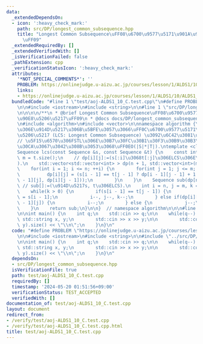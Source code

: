 ```yaml
---
data:
  _extendedDependsOn:
  - icon: ':heavy_check_mark:'
    path: src/DP/longest_common_subsequence.hpp
    title: "Longest Common Subsequence\uFF08\u6700\u9577\u5171\u901A\u90E8\u5206\u5217\
      \uFF09"
  _extendedRequiredBy: []
  _extendedVerifiedWith: []
  _isVerificationFailed: false
  _pathExtension: cpp
  _verificationStatusIcon: ':heavy_check_mark:'
  attributes:
    '*NOT_SPECIAL_COMMENTS*': ''
    PROBLEM: https://onlinejudge.u-aizu.ac.jp/courses/lesson/1/ALDS1/10/ALDS1_10_C
    links:
    - https://onlinejudge.u-aizu.ac.jp/courses/lesson/1/ALDS1/10/ALDS1_10_C
  bundledCode: "#line 1 \"test/aoj-ALDS1_10_C.test.cpp\"\n#define PROBLEM \"https://onlinejudge.u-aizu.ac.jp/courses/lesson/1/ALDS1/10/ALDS1_10_C\"\
    \n\n#include <iostream>\n#include <string>\n\n#line 1 \"src/DP/longest_common_subsequence.hpp\"\
    \n\n\n\n/**\n * @brief Longest Common Subsequence\uFF08\u6700\u9577\u5171\u901A\
    \u90E8\u5206\u5217\uFF09\n * @docs docs/DP/longest_common_subsequence.md\n */\n\
    \n#include <algorithm>\n#include <vector>\n\nnamespace algorithm {\n\n// 2\u3064\
    \u306E\u914D\u5217\u306B\u5BFE\u3057\u3066\uFF0C\u6700\u9577\u5171\u901A\u90E8\
    \u5206\u5217 (LCS: Longest Common Subsequence) \u3092\u6C42\u3081\u308B\uFF0E\n\
    // \u5F15\u6570\u306FSTL\u306E\u30B7\u30FC\u30B1\u30F3\u30B9\u30B3\u30F3\u30C6\
    \u30CA\u3067\u3042\u308B\u3053\u3068\uFF0EO(|S|*|T|).\ntemplate <class Sequence>\n\
    Sequence lcs(const Sequence &s, const Sequence &t) {\n    const int n = s.size(),\
    \ m = t.size();\n    // dp[i][j]:=(s[:i]\u3068t[:j]\u306ELCS\u306E\u9577\u3055\
    ).\n    std::vector<std::vector<int> > dp(n + 1, std::vector<int>(m + 1, 0));\n\
    \    for(int i = 1; i <= n; ++i) {\n        for(int j = 1; j <= m; ++j) {\n  \
    \          dp[i][j] = (s[i - 1] == t[j - 1] ? dp[i - 1][j - 1] + 1 : std::max(dp[i\
    \ - 1][j], dp[i][j - 1]));\n        }\n    }\n    Sequence sub(dp[n][m], 0); \
    \ // sub[]:=(\u914D\u5217s, t\u306ELCS).\n    int i = n, j = m, k = dp[n][m];\n\
    \    while(k > 0) {\n        if(s[i - 1] == t[j - 1]) {\n            sub[k - 1]\
    \ = s[i - 1];\n            i--, j--, k--;\n        } else if(dp[i][j] == dp[i\
    \ - 1][j]) {\n            i--;\n        } else {\n            j--;\n        }\n\
    \    }\n    return sub;\n}\n\n}  // namespace algorithm\n\n\n#line 7 \"test/aoj-ALDS1_10_C.test.cpp\"\
    \n\nint main() {\n    int q;\n    std::cin >> q;\n\n    while(q--) {\n       \
    \ std::string x, y;\n        std::cin >> x >> y;\n\n        std::cout << algorithm::lcs(x,\
    \ y).size() << \"\\n\";\n    }\n}\n"
  code: "#define PROBLEM \"https://onlinejudge.u-aizu.ac.jp/courses/lesson/1/ALDS1/10/ALDS1_10_C\"\
    \n\n#include <iostream>\n#include <string>\n\n#include \"../src/DP/longest_common_subsequence.hpp\"\
    \n\nint main() {\n    int q;\n    std::cin >> q;\n\n    while(q--) {\n       \
    \ std::string x, y;\n        std::cin >> x >> y;\n\n        std::cout << algorithm::lcs(x,\
    \ y).size() << \"\\n\";\n    }\n}\n"
  dependsOn:
  - src/DP/longest_common_subsequence.hpp
  isVerificationFile: true
  path: test/aoj-ALDS1_10_C.test.cpp
  requiredBy: []
  timestamp: '2024-05-20 01:51:56+09:00'
  verificationStatus: TEST_ACCEPTED
  verifiedWith: []
documentation_of: test/aoj-ALDS1_10_C.test.cpp
layout: document
redirect_from:
- /verify/test/aoj-ALDS1_10_C.test.cpp
- /verify/test/aoj-ALDS1_10_C.test.cpp.html
title: test/aoj-ALDS1_10_C.test.cpp
---
```

